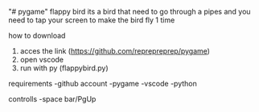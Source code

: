 "# pygame" 
flappy bird
its a bird that need to go through a pipes and you need to tap your screen to make the bird fly 1 time

how to download
1. acces the link (https://github.com/reprepreprep/pygame)
2. open vscode
3. run with  py (flappybird.py)

requirements
-github account
-pygame
-vscode
-python

controlls
-space bar/PgUp

